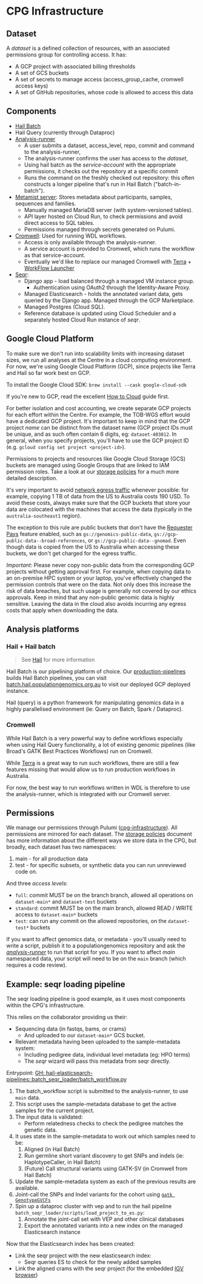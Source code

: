 # CPG Infrastructure

## Dataset

A _dataset_ is a defined collection of resources, with an associated permissions group for controlling access. It has:

- A GCP project with associated billing thresholds
- A set of GCS buckets
- A set of secrets to manage access (access_group_cache, cromwell access keys)
- A set of GitHub repositories, whose code is allowed to access this data

## Components

- [Hail Batch](https://github.com/populationgenomics/hail)
- Hail Query (currently through Dataproc)
- [Analysis-runner](https://github.com/populationgenomics/analysis-runner)
    - A user submits a dataset, access_level, repo, commit and command to the analysis-runner,
    - The analysis-runner confirms the user has access to the _dataset_,
    - Using hail batch as the _service-account_ with the appropriate permissions, it checks out the repository at a specific commit
    - Runs the command on the freshly checked out repository: this often constructs a longer pipeline that's run in Hail Batch ("batch-in-batch").
- [Metamist server](https://github.com/populationgenomics/metamist): Stores metadata about participants, samples, sequences and families.
    - Manually managed MariaDB server (with system-versioned tables).
    - API layer hosted on Cloud Run, to check permissions and avoid direct access to SQL tables.
    - Permissions managed through secrets generated on Pulumi.
- [Cromwell](https://github.com/broadinstitute/cromwell): Used for running WDL workflows.
    - Access is only available through the analysis-runner.
    - A service account is provided to Cromwell, which runs the workflow as that service-account.
    - Eventually we'd like to replace our managed Cromwell with [Terra](https://terra.bio/) + [WorkFlow Launcher](https://broadinstitute.github.io/wfl/terra/)
- [Seqr](https://github.com/populationgenomics/seqr):
    - Django app - load balanced through a managed VM instance group.
        - Authentication using OAuth2 through the Identity-Aware Proxy.
    - Managed Elasticsearch - holds the annotated variant data, gets queried by the Django app. Managed through the GCP Marketplace.
    - Managed Postgres (Cloud SQL).
    - Reference database is updated using Cloud Scheduler and a separately hosted Cloud Run instance of _seqr_.

## Google Cloud Platform

To make sure we don't run into scalability limits with increasing dataset sizes,
we run all analyses at the Centre in a cloud computing environment. For now,
we're using Google Cloud Platform (GCP), since projects like Terra and Hail so
far work best on GCP.

To install the Google Cloud SDK: `brew install --cask google-cloud-sdk`

If you're new to GCP, read the excellent [How to Cloud](https://github.com/danking/hail-cloud-docs/blob/master/how-to-cloud.md) guide first.

For better isolation and cost accounting, we create separate GCP projects for each effort within the Centre. For example, the TOB-WGS effort would have a dedicated GCP project. It's important to keep in mind that the GCP project _name_ can be distinct from the dataset name (GCP project IDs must be unique, and as such often contain 6 digits, eg: `dataset-403812`. In general, when you specify projects, you'll have to use the GCP project ID (e.g. `gcloud config set project <project-id>`).

Permissions to projects and resources like Google Cloud Storage (GCS) buckets are managed using Google Groups that are linked to IAM permission roles. Take a look at our [storage policies](storage_policies/README.md) for a much more detailed description.

It's very important to avoid [network egress traffic](https://cloud.google.com/vpc/network-pricing#internet_egress) whenever possible: for example, copying 1 TB of data from the US to Australia costs 190 USD. To avoid these costs, always make sure that the GCP buckets that store your data are colocated with the machines that access the data (typically in the `australia-southeast1` region).

The exception to this rule are public buckets that don't have the [Requester Pays](https://cloud.google.com/storage/docs/requester-pays) feature enabled, such as `gs://genomics-public-data`, `gs://gcp-public-data--broad-references`, or `gs://gcp-public-data--gnomad`. Even though data is copied from the US to Australia when accessing these buckets, we don't get charged for the egress traffic.

_Important_: Please never copy non-public data from the corresponding GCP projects without getting approval first. For example, when copying data to an on-premise HPC system or your laptop, you've effectively changed the permission controls that were on the data. Not only does this increase the risk of data breaches, but such usage is generally not covered by our ethics approvals. Keep in mind that any non-public genomic data is highly sensitive. Leaving the data in the cloud also avoids incurring any egress costs that apply when downloading the data.

## Analysis platforms

### Hail + Hail batch

> See [Hail](hail.md) for more information

Hail Batch is our pipelining platform of choice. Our [production-pipelines](https://github.com/populationgenomics/production-pipelines) builds Hail Batch pipelines, you can visit [batch.hail.populationgenomics.org.au](https://batch.hail.populationgenomics.org.au) to visit our deployed GCP deployed instance.

Hail (query) is a python framework for manipulating genomics data in a highly parallelised environment (ie: Query on Batch, Spark / Dataproc).


### Cromwell

While Hail Batch is a very powerful way to define workflows especially when
using Hail Query functionality, a lot of existing genomic pipelines (like
Broad's GATK Best Practices Workflows) run on Cromwell.

While [Terra](https://terra.bio/) is a great way to run such workflows, there
are still a few features missing that would allow us to run production workflows
in Australia.

For now, the best way to run workflows written in WDL is therefore to use the analysis-runner, which is integrated with our Cromwell server.


## Permissions

We manage our permissions through Pulumi ([cpg-infrastructure](https://github.com/populationgenomics/cpg-infrastructure/blob/main/cpg_infra/driver.py)). All permissions are mirrored for each dataset. The [storage policies](storage_policies/README.md) document has more information about the different ways we store data in the CPG, but broadly, each dataset has two namespaces:

1. main - for all production data
2. test - for specific subsets, or synthetic data you can run unreviewed code on.

And three _access levels_:

- `full`: commit MUST be on the branch branch, allowed all operations on `dataset-main*` and `dataset-test` buckets
- `standard`: commit MUST be on the main branch, allowed READ / WRITE access to `dataset-main*` buckets
- `test`: can run any commit on the allowed repositories, on the `dataset-test*` buckets

If you want to affect genomics data, or metadata - you'll usually need to write a script, publish it to a populationgenomics repository and ask the [_analysis-runner_](getting_started.md#analysis-runner) to run that script for you. If you want to affect _main_ namespaced data, your script will need to be on the `main` branch (which requires a code review).


## Example: seqr loading pipeline

The seqr loading pipeline is good example, as it uses most components within the CPG's infrastructure.

This relies on the collaborator providing us their:

- Sequencing data (in fastqs, bams, or crams)
    - And uploaded to our `dataset-main*` GCS bucket.
- Relevant metadata having been uploaded to the sample-metadata system:
    - Including pedigree data, individual level metadata (eg: HPO terms)
    - The _seqr_ wizard will pass this metadata from seqr directly.

Entrypoint: [GH: hail-elasticsearch-pipelines::batch_seqr_loader/batch_workflow.py](https://github.com/populationgenomics/hail-elasticsearch-pipelines/blob/main/batch_seqr_loader/batch_workflow.py)

1. The batch_workflow script is submitted to the analysis-runner, to use `main` data.
1. This script uses the sample-metadata database to get the active samples for the current project.
1. The input data is validated:
    - Perform relatedness checks to check the pedigree matches the genetic data.
1. It uses state in the sample-metadata to work out which samples need to be:
    1. Aligned (in Hail Batch)
    2. Run germline short variant discovery to get SNPs and indels (ie: HaplotypeCaller, in Hail Batch)
    3. (Future) Call structural variants using GATK-SV (in Cromwell from Hail Batch)
1. Update the sample-metadata system as each of the previous results are available.
1. Joint-call the SNPs and Indel variants for the cohort using [`gatk GenotypeGVCFs`](https://github.com/populationgenomics/hail-elasticsearch-pipelines/blob/ddd3fd747bed12b2baedc067d92e8df332fca195/batch_seqr_loader/batch_workflow.py#L1655-L1656)
1. Spin up a dataproc cluster with vep and to run the hail pipeline `batch_seqr_loader/scripts/load_project_to_es.py`:
    1. Annotate the joint-call set with VEP and other clinical databases
    1. Export the annotated variants into a new index on the managed Elasticsearch instance

Now that the Elasticsearch index has been created:

- Link the seqr project with the new elasticsearch index:
    - Seqr queries ES to check for the newly added samples
- Link the aligned crams with the seqr project (for the embedded [IGV browser](https://software.broadinstitute.org/software/igv/))

